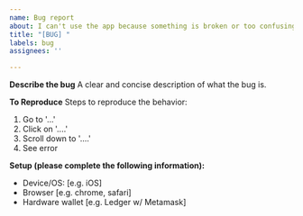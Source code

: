 ```yaml
---
name: Bug report
about: I can't use the app because something is broken or too confusing
title: "[BUG] "
labels: bug
assignees: ''

---
```


**Describe the bug**
A clear and concise description of what the bug is.

**To Reproduce**
Steps to reproduce the behavior:
1. Go to '...'
2. Click on '....'
3. Scroll down to '....'
4. See error

**Setup (please complete the following information):**
 - Device/OS: [e.g. iOS]
 - Browser [e.g. chrome, safari]
 - Hardware wallet [e.g. Ledger w/ Metamask]
